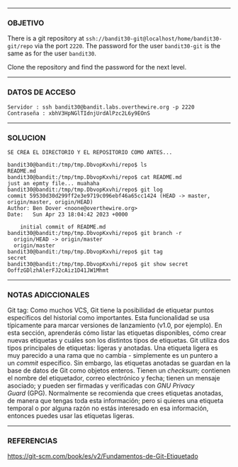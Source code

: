 ----
### OBJETIVO 
There is a git repository at `ssh://bandit30-git@localhost/home/bandit30-git/repo` via the port `2220`. The password for the user `bandit30-git` is the same as for the user `bandit30`.

Clone the repository and find the password for the next level.

---
### DATOS DE ACCESO
	Servidor : ssh bandit30@bandit.labs.overthewire.org -p 2220
	Contraseña : xbhV3HpNGlTIdnjUrdAlPzc2L6y9EOnS

---
### SOLUCION
	SE CREA EL DIRECTORIO Y EL REPOSITORIO COMO ANTES...
	
	bandit30@bandit:/tmp/tmp.DbvopKxvhi/repo$ ls
	README.md
	bandit30@bandit:/tmp/tmp.DbvopKxvhi/repo$ cat README.md
	just an epmty file... muahaha
	bandit30@bandit:/tmp/tmp.DbvopKxvhi/repo$ git log
	commit 59530d30d299ff2e3e9719c096ebf46a65cc1424 (HEAD -> master, origin/master, origin/HEAD)
	Author: Ben Dover <noone@overthewire.org>
	Date:   Sun Apr 23 18:04:42 2023 +0000
	
	    initial commit of README.md
	bandit30@bandit:/tmp/tmp.DbvopKxvhi/repo$ git branch -r
	  origin/HEAD -> origin/master
	  origin/master
	bandit30@bandit:/tmp/tmp.DbvopKxvhi/repo$ git tag
	secret
	bandit30@bandit:/tmp/tmp.DbvopKxvhi/repo$ git show secret
	OoffzGDlzhAlerFJ2cAiz1D41JW1Mhmt

---
### NOTAS ADICCIONALES
Git tag:
	Como muchos VCS, Git tiene la posibilidad de etiquetar puntos específicos del historial como importantes. Esta funcionalidad se usa típicamente para marcar versiones de lanzamiento (v1.0, por ejemplo). En esta sección, aprenderás cómo listar las etiquetas disponibles, cómo crear nuevas etiquetas y cuáles son los distintos tipos de etiquetas.
	Git utiliza dos tipos principales de etiquetas: ligeras y anotadas.
	Una etiqueta ligera es muy parecido a una rama que no cambia - simplemente es un puntero a un _commit_ específico.
	Sin embargo, las etiquetas anotadas se guardan en la base de datos de Git como objetos enteros. Tienen un _checksum_; contienen el nombre del etiquetador, correo electrónico y fecha; tienen un mensaje asociado; y pueden ser firmadas y verificadas con _GNU Privacy Guard_ (GPG). Normalmente se recomienda que crees etiquetas anotadas, de manera que tengas toda esta información; pero si quieres una etiqueta temporal o por alguna razón no estás interesado en esa información, entonces puedes usar las etiquetas ligeras.
	
---
### REFERENCIAS
https://git-scm.com/book/es/v2/Fundamentos-de-Git-Etiquetado
